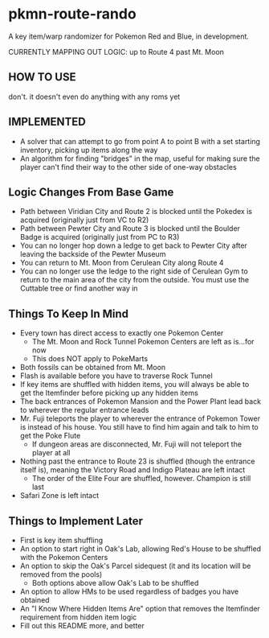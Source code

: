 # pkmn-route-rando
A key item/warp randomizer for Pokemon Red and Blue, in development.

CURRENTLY MAPPING OUT LOGIC: up to Route 4 past Mt. Moon

## HOW TO USE
don't. it doesn't even do anything with any roms yet

## IMPLEMENTED
- A solver that can attempt to go from point A to point B with a set starting inventory, picking up items along the way
- An algorithm for finding "bridges" in the map, useful for making sure the player can't find their way to the other side of one-way obstacles

## Logic Changes From Base Game
- Path between Viridian City and Route 2 is blocked until the Pokedex is acquired (originally just from VC to R2)
- Path between Pewter City and Route 3 is blocked until the Boulder Badge is acquired (originally just from PC to R3)
- You can no longer hop down a ledge to get back to Pewter City after leaving the backside of the Pewter Museum
- You can return to Mt. Moon from Cerulean City along Route 4
- You can no longer use the ledge to the right side of Cerulean Gym to return to the main area of the city from the outside. You must use the Cuttable tree or find another way in

## Things To Keep In Mind
- Every town has direct access to exactly one Pokemon Center
  - The Mt. Moon and Rock Tunnel Pokemon Centers are left as is...for now
  - This does NOT apply to PokeMarts
- Both fossils can be obtained from Mt. Moon
- Flash is available before you have to traverse Rock Tunnel
- If key items are shuffled with hidden items, you will always be able to get the Itemfinder before picking up any hidden items
- The back entrances of Pokemon Mansion and the Power Plant lead back to wherever the regular entrance leads
- Mr. Fuji teleports the player to wherever the entrance of Pokemon Tower is instead of his house. You still have to find him again and talk to him to get the Poke Flute
  - If dungeon areas are disconnected, Mr. Fuji will not teleport the player at all
- Nothing past the entrance to Route 23 is shuffled (though the entrance itself is), meaning the Victory Road and Indigo Plateau are left intact
  - The order of the Elite Four are shuffled, however. Champion is still last
 - Safari Zone is left intact

## Things to Implement Later
- First is key item shuffling
- An option to start right in Oak's Lab, allowing Red's House to be shuffled with the Pokemon Centers
- An option to skip the Oak's Parcel sidequest (it and its location will be removed from the pools)
  - Both options above allow Oak's Lab to be shuffled
- An option to allow HMs to be used regardless of badges you have obtained
- An "I Know Where Hidden Items Are" option that removes the Itemfinder requirement from hidden item logic
- Fill out this README more, and better
